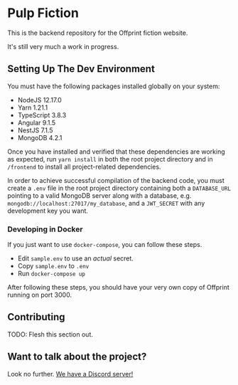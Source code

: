 # Pulp Fiction

This is the backend repository for the Offprint fiction website.

It's still very much a work in progress.

## Setting Up The Dev Environment

You must have the following packages installed globally on your system:

* NodeJS 12.17.0
* Yarn 1.21.1
* TypeScript 3.8.3
* Angular 9.1.5
* NestJS 7.1.5
* MongoDB 4.2.1

Once you have installed and verified that these dependencies are working as expected, run `yarn install` in both the root project directory and in `/frontend` to install all project-related dependencies.

In order to achieve successful compilation of the backend code, you must create a `.env` file in the root project directory containing both a `DATABASE_URL` pointing to a valid MongoDB server along with a database, e.g. `mongodb://localhost:27017/my_database`, and a `JWT_SECRET` with any development key you want.

### Developing in Docker
If you just want to use `docker-compose`, you can follow these steps.

- Edit `sample.env` to use an *actual* secret.
- Copy `sample.env` to `.env`
- Run `docker-compose up`

After following these steps, you should have your very own copy of Offprint running on port 3000.

## Contributing

TODO: Flesh this section out.

## Want to talk about the project?

Look no further. [We have a Discord server!](https://discord.gg/9cnSwfn)
